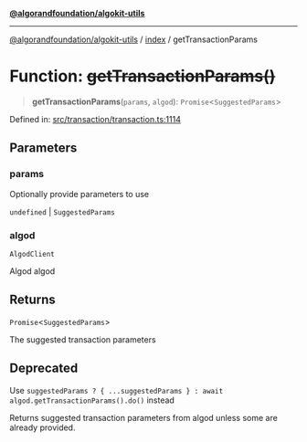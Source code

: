 [**@algorandfoundation/algokit-utils**](../../README.md)

***

[@algorandfoundation/algokit-utils](../../README.md) / [index](../README.md) / getTransactionParams

# Function: ~~getTransactionParams()~~

> **getTransactionParams**(`params`, `algod`): `Promise`\<`SuggestedParams`\>

Defined in: [src/transaction/transaction.ts:1114](https://github.com/algorandfoundation/algokit-utils-ts/blob/main/src/transaction/transaction.ts#L1114)

## Parameters

### params

Optionally provide parameters to use

`undefined` | `SuggestedParams`

### algod

`AlgodClient`

Algod algod

## Returns

`Promise`\<`SuggestedParams`\>

The suggested transaction parameters

## Deprecated

Use `suggestedParams ? { ...suggestedParams } : await algod.getTransactionParams().do()` instead

Returns suggested transaction parameters from algod unless some are already provided.
